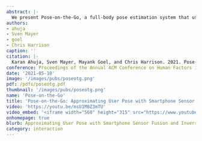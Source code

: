 ```yaml
---
abstract: |-
  We present Pose-on-the-Go, a full-body pose estimation system that uses sensors already found in today’s smartphones. This stands in contrast to prior systems, which require worn or external sensors. We achieve this result via extensive sensor fusion, leveraging a phone’s front and rear cameras, the user-facing depth camera, touchscreen, and IMU. Even still, we are missing data about a user’s body (e.g., angle of the elbow joint), and so we use inverse kinematics to estimate and animate probable body poses. We provide a detailed evaluation of our system, benchmarking it against a professional-grade Vicon tracking system. We conclude with a series of demonstration applications that underscore the unique potential of our approach, which could be enabled on many modern smartphones with a simple software update.
authors:
- ahuja
- Sven Mayer
- goel
- Chris Harrison
caption: ''
citation: |-
  Karan Ahuja, Sven Mayer, Mayank Goel, and Chris Harrison. 2021. Pose-on-the-Go: Approximating User Pose with Smartphone Sensor Fusion and Inverse Kinematics. In Proceedings of the 2021 CHI Conference on Human Factors in Computing Systems (CHI '21). Association for Computing Machinery, New York, NY, USA, Article 9, 1–12. DOI:https://doi.org/10.1145/3411764.3445582
conference: Proceedings of the Annual ACM Conference on Human Factors in Computing Systems (CHI) 2021
date: '2021-05-10'
image: '/images/pubs/poseotg.png'
pdf: /pdfs/poseotg.pdf
thumbnail: '/images/pubs/poseotg.png'
name: 'Pose-on-the-Go'
title: 'Pose-on-the-Go: Approximating User Pose with Smartphone Sensor Fusion and Inverse Kinematics'
video: 'https://youtu.be/msU1M8Z3mTU'
video_embed: '<iframe width="560" height="315" src="https://www.youtube.com/embed/msU1M8Z3mTU" frameborder="0" allowfullscreen></iframe>'
onhomepage: true
blurb: Approximating User Pose with Smartphone Sensor Fusion and Inverse Kinematics
category: interaction
---
```

